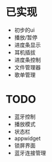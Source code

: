 # 已实现

- 初步的ui
- 播放/暂停
- 进度条显示
- 耳机插拔
- 进度条控制
- 文件管理器
- 歌单管理

# TODO

- 蓝牙控制
- 播放模式
- 状态栏
- appwidget
- 锁屏界面
- 蓝牙连接管理
